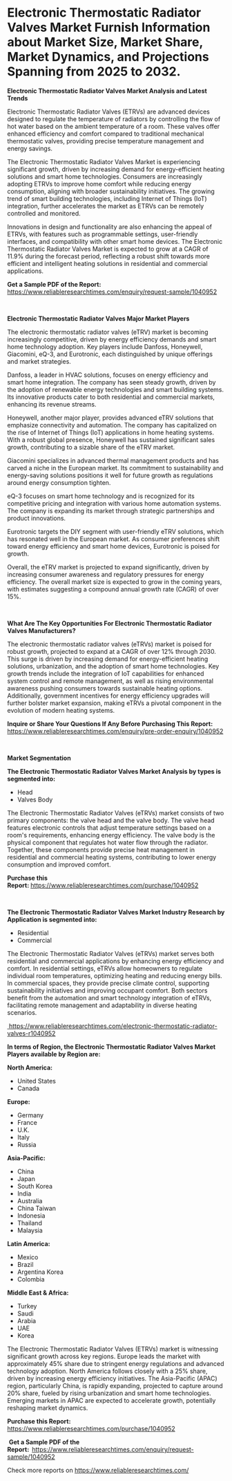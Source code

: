 <p><h1>Electronic Thermostatic Radiator Valves Market Furnish Information about Market Size, Market Share, Market Dynamics, and Projections Spanning from 2025 to 2032.</h1></p><p><strong>Electronic Thermostatic Radiator Valves Market Analysis and Latest Trends</strong></p>
<p><p>Electronic Thermostatic Radiator Valves (ETRVs) are advanced devices designed to regulate the temperature of radiators by controlling the flow of hot water based on the ambient temperature of a room. These valves offer enhanced efficiency and comfort compared to traditional mechanical thermostatic valves, providing precise temperature management and energy savings. </p><p>The Electronic Thermostatic Radiator Valves Market is experiencing significant growth, driven by increasing demand for energy-efficient heating solutions and smart home technologies. Consumers are increasingly adopting ETRVs to improve home comfort while reducing energy consumption, aligning with broader sustainability initiatives. The growing trend of smart building technologies, including Internet of Things (IoT) integration, further accelerates the market as ETRVs can be remotely controlled and monitored.</p><p>Innovations in design and functionality are also enhancing the appeal of ETRVs, with features such as programmable settings, user-friendly interfaces, and compatibility with other smart home devices. The Electronic Thermostatic Radiator Valves Market is expected to grow at a CAGR of 11.9% during the forecast period, reflecting a robust shift towards more efficient and intelligent heating solutions in residential and commercial applications.</p></p>
<p><strong>Get a Sample PDF of the Report:&nbsp;</strong> <a href="https://www.reliableresearchtimes.com/enquiry/request-sample/1040952?utm_campaign=2719&utm_medium=2&utm_source=Github&utm_content=ia&utm_term=06042025&utm_id=electronic-thermostatic-radiator-valves">https://www.reliableresearchtimes.com/enquiry/request-sample/1040952</a></p>
<p>&nbsp;</p>
<p><strong>Electronic Thermostatic Radiator Valves Major Market Players</strong></p>
<p><p>The electronic thermostatic radiator valves (eTRV) market is becoming increasingly competitive, driven by energy efficiency demands and smart home technology adoption. Key players include Danfoss, Honeywell, Giacomini, eQ-3, and Eurotronic, each distinguished by unique offerings and market strategies.</p><p>Danfoss, a leader in HVAC solutions, focuses on energy efficiency and smart home integration. The company has seen steady growth, driven by the adoption of renewable energy technologies and smart building systems. Its innovative products cater to both residential and commercial markets, enhancing its revenue streams.</p><p>Honeywell, another major player, provides advanced eTRV solutions that emphasize connectivity and automation. The company has capitalized on the rise of Internet of Things (IoT) applications in home heating systems. With a robust global presence, Honeywell has sustained significant sales growth, contributing to a sizable share of the eTRV market.</p><p>Giacomini specializes in advanced thermal management products and has carved a niche in the European market. Its commitment to sustainability and energy-saving solutions positions it well for future growth as regulations around energy consumption tighten.</p><p>eQ-3 focuses on smart home technology and is recognized for its competitive pricing and integration with various home automation systems. The company is expanding its market through strategic partnerships and product innovations.</p><p>Eurotronic targets the DIY segment with user-friendly eTRV solutions, which has resonated well in the European market. As consumer preferences shift toward energy efficiency and smart home devices, Eurotronic is poised for growth.</p><p>Overall, the eTRV market is projected to expand significantly, driven by increasing consumer awareness and regulatory pressures for energy efficiency. The overall market size is expected to grow in the coming years, with estimates suggesting a compound annual growth rate (CAGR) of over 15%.</p></p>
<p>&nbsp;</p>
<p><strong>What Are The Key Opportunities For Electronic Thermostatic Radiator Valves Manufacturers?</strong></p>
<p><p>The electronic thermostatic radiator valves (eTRVs) market is poised for robust growth, projected to expand at a CAGR of over 12% through 2030. This surge is driven by increasing demand for energy-efficient heating solutions, urbanization, and the adoption of smart home technologies. Key growth trends include the integration of IoT capabilities for enhanced system control and remote management, as well as rising environmental awareness pushing consumers towards sustainable heating options. Additionally, government incentives for energy efficiency upgrades will further bolster market expansion, making eTRVs a pivotal component in the evolution of modern heating systems.</p></p>
<p><strong>Inquire or Share Your Questions If Any Before Purchasing This Report:</strong> <a href="https://www.reliableresearchtimes.com/enquiry/pre-order-enquiry/1040952?utm_campaign=2719&utm_medium=2&utm_source=Github&utm_content=ia&utm_term=06042025&utm_id=electronic-thermostatic-radiator-valves">https://www.reliableresearchtimes.com/enquiry/pre-order-enquiry/1040952</a></p>
<p>&nbsp;</p>
<p><strong>Market Segmentation</strong></p>
<p><strong>The Electronic Thermostatic Radiator Valves Market Analysis by types is segmented into:</strong></p>
<p><ul><li>Head</li><li>Valves Body</li></ul></p>
<p><p>The Electronic Thermostatic Radiator Valves (eTRVs) market consists of two primary components: the valve head and the valve body. The valve head features electronic controls that adjust temperature settings based on a room's requirements, enhancing energy efficiency. The valve body is the physical component that regulates hot water flow through the radiator. Together, these components provide precise heat management in residential and commercial heating systems, contributing to lower energy consumption and improved comfort.</p></p>
<p><strong>Purchase this Report:&nbsp;</strong><a href="https://www.reliableresearchtimes.com/purchase/1040952?utm_campaign=2719&utm_medium=2&utm_source=Github&utm_content=ia&utm_term=06042025&utm_id=electronic-thermostatic-radiator-valves">https://www.reliableresearchtimes.com/purchase/1040952</a></p>
<p>&nbsp;</p>
<p><strong>The Electronic Thermostatic Radiator Valves Market Industry Research by Application is segmented into:</strong></p>
<p><ul><li>Residential</li><li>Commercial</li></ul></p>
<p><p>The Electronic Thermostatic Radiator Valves (eTRVs) market serves both residential and commercial applications by enhancing energy efficiency and comfort. In residential settings, eTRVs allow homeowners to regulate individual room temperatures, optimizing heating and reducing energy bills. In commercial spaces, they provide precise climate control, supporting sustainability initiatives and improving occupant comfort. Both sectors benefit from the automation and smart technology integration of eTRVs, facilitating remote management and adaptability in diverse heating scenarios.</p></p>
<p><a href="https://www.reliableresearchtimes.com/electronic-thermostatic-radiator-valves-r1040952?utm_campaign=2719&utm_medium=2&utm_source=Github&utm_content=ia&utm_term=06042025&utm_id=electronic-thermostatic-radiator-valves">&nbsp;https://www.reliableresearchtimes.com/electronic-thermostatic-radiator-valves-r1040952</a></p>
<p><strong>In terms of Region, the Electronic Thermostatic Radiator Valves Market Players available by Region are:</strong></p>
<p>
    <p> <strong> North America: </strong>
        <ul>
            <li>United States</li>
            <li>Canada</li>
        </ul>
        </p> 
    <p> <strong> Europe: </strong>
        <ul>
            <li>Germany</li>
            <li>France</li>
            <li>U.K.</li>
            <li>Italy</li>
            <li>Russia</li>
        </ul>
        </p> 
    <p> <strong> Asia-Pacific: </strong>
        <ul>
            <li>China</li>
            <li>Japan</li>
            <li>South Korea</li>
            <li>India</li>
            <li>Australia</li>
            <li>China Taiwan</li>
            <li>Indonesia</li>
            <li>Thailand</li>
            <li>Malaysia</li>
        </ul>
        </p> 
    <p> <strong> Latin America: </strong>
        <ul>
            <li>Mexico</li>
            <li>Brazil</li>
            <li>Argentina Korea</li>
            <li>Colombia</li>
        </ul>
        </p> 
    <p> <strong> Middle East & Africa: </strong>
        <ul>
            <li>Turkey</li>
            <li>Saudi</li>
            <li>Arabia</li>
            <li>UAE</li>
            <li>Korea</li>
        </ul>
    </p>
    </p>
<p><p>The Electronic Thermostatic Radiator Valves (ETRVs) market is witnessing significant growth across key regions. Europe leads the market with approximately 45% share due to stringent energy regulations and advanced technology adoption. North America follows closely with a 25% share, driven by increasing energy efficiency initiatives. The Asia-Pacific (APAC) region, particularly China, is rapidly expanding, projected to capture around 20% share, fueled by rising urbanization and smart home technologies. Emerging markets in APAC are expected to accelerate growth, potentially reshaping market dynamics.</p></p>
<p><strong>Purchase this Report: </strong><a href="https://www.reliableresearchtimes.com/purchase/1040952?utm_campaign=2719&utm_medium=2&utm_source=Github&utm_content=ia&utm_term=06042025&utm_id=electronic-thermostatic-radiator-valves">https://www.reliableresearchtimes.com/purchase/1040952</a></p>
<p>&nbsp;<strong>Get a Sample PDF of the Report:&nbsp;&nbsp;</strong><a href="https://www.reliableresearchtimes.com/enquiry/request-sample/1040952?utm_campaign=2719&utm_medium=2&utm_source=Github&utm_content=ia&utm_term=06042025&utm_id=electronic-thermostatic-radiator-valves">https://www.reliableresearchtimes.com/enquiry/request-sample/1040952</a></p>
<p><strong></strong></p>
<p>Check more reports on <a href="https://www.reliableresearchtimes.com/?utm_campaign=2719&utm_medium=2&utm_source=Github&utm_content=ia&utm_term=06042025&utm_id=electronic-thermostatic-radiator-valves">https://www.reliableresearchtimes.com/</a></p>